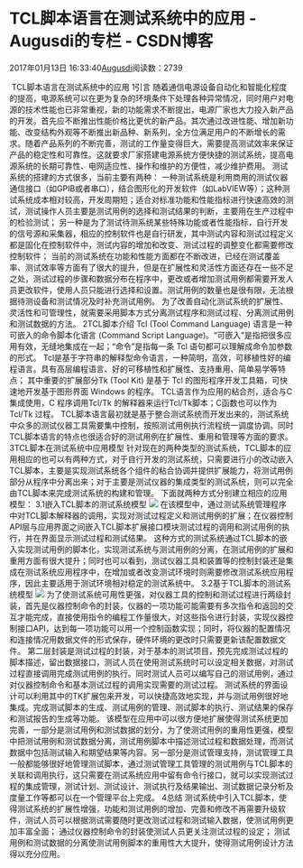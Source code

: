 
# TCL脚本语言在测试系统中的应用 - Augusdi的专栏 - CSDN博客


2017年01月13日 16:33:40[Augusdi](https://me.csdn.net/Augusdi)阅读数：2739


﻿﻿
TCL脚本语言在测试系统中的应用
1引言
随着通信电源设备自动化和智能化程度的提高，电源系统可以在更为复杂的环境条件下处理各种异常情况，同时用户对电源的技术性能也已非常重视，新的功能需求不断提出，电源厂家也大力投入新产品的开发。首先应不断推出性能价格比更优的新产品。其次通过改进性能、增加新功能、改变结构外观等不断推出新品种、新系列，全方位满足用户的不断增长的需求。随着产品系列的不断完善，测试的工作量变得巨大，需要提高测试效率来保证产品的稳定性和可靠性。这就要求厂家搭建电源系统方便快捷的测试系统，提高电源系统的长期可靠性、电网适应性、操作和维护的方便性，减少维护费用。
测试系统的搭建的方式很多，当前主要有两种：
一种测试系统是利用商用的测试仪器通信接口（如GPIB或者串口），结合图形化的开发软件（如LabVIEW等）；这种测试系统成本相对较高，开发周期短；适合对标准功能和性能指标进行快速高效的测试，测试操作人员主要是测试用例的选择和测试结果的判断，主要用在生产过程中的检验测试；
另一种是为了测试待测系统某些特殊功能或者性能指标，自行开发的信号源和采集器，相应的控制软件也是自行研发，其中测试内容和测试过程定义都是固化在控制软件中，测试内容的增加和改变、测试过程的调整变化都需要修改控制软件；
当前的测试系统在功能和性能方面都在不断改进，已经在测试覆盖率、测试效率等方面有了很大的提升，但是在扩展性和灵活性方面还存在一些不足之处，测试过程的步骤和数据分布在程序中，更改或者增加测试用例都需要开发人员更改软件，使用人员只能进行选择和设置。测试用例的数量也是很有限，无法根据待测设备和测试情况及时补充测试用例。
为了改善自动化测试系统的扩展性、灵活性和可管理性，就需要采用脚本方式分离测试程序和测试过程、分离测试用例和测试数据的方法。
2TCL脚本介绍
Tcl (Tool Command Language) 语言是一种可嵌入的命令脚本化语言 (Command Script Language)。“可嵌入”是指把很多应用有效，无缝地集成在一起；“命令”是指每一条 Tcl 语句都可以理解成命令加参数的形式。
Tcl是基于字符串的解释型命令语言，一种简明，高效，可移植性好的编程语言。具有高层编程语言、好的可移植性和扩展性、支持重用、简单易学等特点；
其中重要的扩展部分Tk (Tool Kit) 是基于 Tcl 的图形程序开发工具箱，可快速地开发基于图形界面 Windows 的程序。
TCL语言作为应用的粘合剂，适合与C集成使用，C 程序调用Tcl/Tk 的解释器来运行Tcl/Tk脚本；C函数也可以作为 Tcl/Tk 过程。
TCL脚本语言最初就是基于整合测试系统而开发出来的，测试系统中众多的测试仪器工具需要集中控制，按照测试用例执行流程统一调度协调。同时TCL脚本语言的特点也很适合好的测试用例在扩展性、重用和管理等方面的要求。
3TCL脚本在测试系统中应用模型
针对现在的两种类型的测试系统，TCL脚本的应用相应的也可以有两种方式，对于自行开发的测试系统，只需要进行小的改动嵌入TCL脚本，主要是实现测试系统各个组件的粘合协调并提供扩展能力，将测试用例部分从程序中分离出来；对于主要是测试仪器的集成类型的测试系统，则可以完全由TCL脚本来完成测试系统的构建和管理。
下面就两种方式分别建立相应的应用模型：
3.1嵌入TCL脚本的测试系统模型
![](http://hi.csdn.net/attachment/201009/21/0_1285040359akv6.gif)
在该模型中，通过测试系统管理程序中对TCL脚本解释器的调用，实现对测试过程定义和测试用例的扩展；在仪器控制API层与应用界面之间嵌入TCL脚本扩展接口模块测试过程的调用和测试用例的执行，并在界面显示测试过程和测试结果。
这种方式的测试系统通过TCL脚本的嵌入实现测试用例的脚本化，实现测试系统与测试用例的分离，在测试用例的扩展和重用方面有很大提升；同时也可以看到，测试仪器工具和装置等的控制封装还是集成在测试系统应用程序中，在增加或者改变测试环境时则需要修改测试系统应用程序，因此主要适用于测试环境相对稳定的测试系统中。
3.2基于TCL脚本的测试系统模型
![](http://hi.csdn.net/attachment/201009/21/0_1285040372KbLS.gif)
为了使测试系统可用性更强，对仪器工具的控制和测试过程进行两级封装，首先是仪器控制命令的封装，仪器的一项功能可能需要有多次指令和返回的交互才能完成，直接使用指令的编程工作量很大，对这些指令进行封装，实现仪器控制接口API，达到每一项功能可以用一个控制函数实现；同时，将仪器的配置情况和连接情况用数据文件的形式保存，硬件环境的更改时只需要更新该配置数据文件。
第二层封装是测试过程的封装，对于基本的测试项目，预先完成测试过程的脚本描述，留出数据接口，测试人员在使用测试系统时可以设定相关数据，对测试过程直接调用完成测试用例的执行。同时测试人员可以编写自己的测试用例，通过对仪器控制命令和基本测试过程的调用实现需要的测试过程。
测试系统的界面设计可以利用其中的TK扩展包来开发，可以快捷高效地实现，并与测试用例很好地集成。完成测试脚本的生成、测试用例的管理、测试脚本的执行、测试结果的保存和测试报告的生成等功能。
该模型在应用中可以很方便地扩展使得测试系统更加完善，一部分是测试用例和测试数据的划分，为了使测试用例的重用性更强，模型中把测试用例和测试数据分离，测试用例脚本中描述测试过程和数据处理，而测试数据中包括测试输入和期望结果等内容。另一部分是测试管理支持，测试管理工具一般都能够很好地管理测试脚本，通过测试管理工具管理的测试用例与TCL脚本的关联和调用执行，这只需要在测试系统应用中留有命令行接口，就可以实现测试过程的集成管理，测试计划、测试设计、测试执行及结果输出、测试数据记录分析及度量工作等都可以在一个管理平台上完成。
4总结
测试系统中引入TCL脚本，使得测试系统的扩展性增强，功能和测试用例的增加、完善和修改不再需要升级软件，测试人员可以根据测试需要随时更改测试过程和测试输入数据，使测试用例更加丰富全面；
通过仪器控制命令的封装使测试人员更关注测试过程的设定；
测试用例和测试数据的分离使测试用例脚本的重用性大大提升，使得测试用例设计方法得以充分应用。


